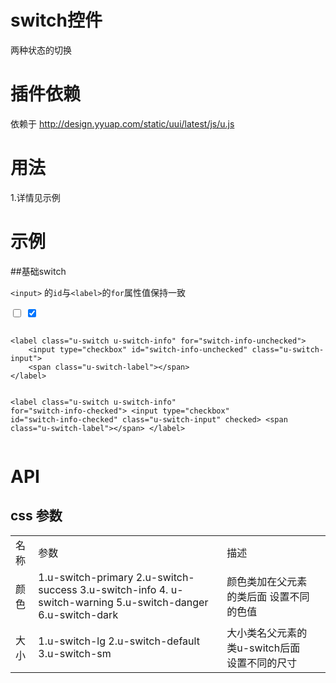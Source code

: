 # switch控件

两种状态的切换

# 插件依赖

依赖于 http://design.yyuap.com/static/uui/latest/js/u.js

# 用法

1.详情见示例

# 示例


##基础switch

`<input>` 的`id`与`<label>`的`for`属性值保持一致
<div class="example-content">
<label class="u-switch u-switch-info" for="switch-info-unchecked">
    <input type="checkbox" id="switch-info-unchecked" class="u-switch-input">
    <span class="u-switch-label"></span>
</label>

<label class="u-switch u-switch-info" for="switch-info-checked">
    <input type="checkbox" id="switch-info-checked" class="u-switch-input" checked>
    <span class="u-switch-label"></span>
</label></div>
<div class="examples-code"><pre><code>
&lt;label class="u-switch u-switch-info" for="switch-info-unchecked">
    &lt;input type="checkbox" id="switch-info-unchecked" class="u-switch-input">
    &lt;span class="u-switch-label">&lt;/span>
&lt;/label>

&lt;label class="u-switch u-switch-info" for="switch-info-checked">
    &lt;input type="checkbox" id="switch-info-checked" class="u-switch-input" checked>
    &lt;span class="u-switch-label">&lt;/span>
&lt;/label></code></pre>
</div>


# API

## css 参数

<table>
  <tbody>
  	  <tr>
	    <td>名称</td>
	    <td>参数</td>
	    <td>描述</td>
	    <td></td>
	  </tr>
	  <tr>
	    <td>颜色</td>
	    <td>1.u-switch-primary 2.u-switch-success 3.u-switch-info 4. u-switch-warning 5.u-switch-danger 6.u-switch-dark</td>
	    <td>颜色类加在父元素的类后面 设置不同的色值</td>
	    <td></td>
	  </tr>
	  <tr>
	    <td>大小</td>
	    <td>1.u-switch-lg 2.u-switch-default 3.u-switch-sm</td>
	    <td>大小类名父元素的类u-switch后面 设置不同的尺寸</td>
	    <td></td>
	  </tr>
	</tbody>
</table>

